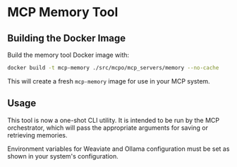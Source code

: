 # MCP Memory Tool

## Building the Docker Image

Build the memory tool Docker image with:

```bash
docker build -t mcp-memory ./src/mcpo/mcp_servers/memory --no-cache
```

This will create a fresh `mcp-memory` image for use in your MCP system.

## Usage

This tool is now a one-shot CLI utility. It is intended to be run by the MCP orchestrator, which will pass the appropriate arguments for saving or retrieving memories.

Environment variables for Weaviate and Ollama configuration must be set as shown in your system's configuration.
